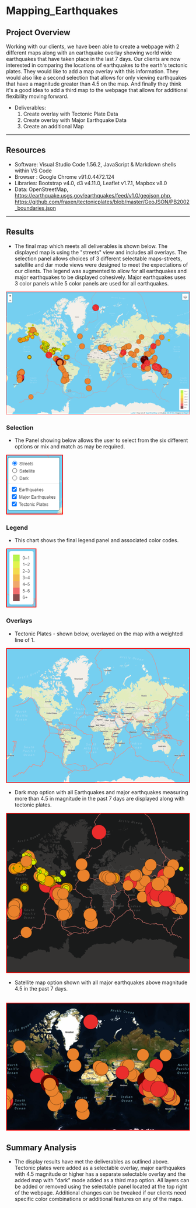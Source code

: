 # Mapping_Earthquakes


## Project Overview

Working with our clients, we have been able to create a webpage with 2 different maps along with an earthquake overlay showing world wide earthquakes that have taken place in the last 7 days. Our clients are now interested in comparing the locations of earthquakes to the earth's tectonic plates. They would like to add a map overlay with this information. They would also like a second selection that allows for only viewing earthquakes that have a magnitude greater than 4.5 on the map. And finally they think it's a good idea to add a third map to the webpage that allows for additional flexibility moving forward.

- Deliverables:
  1. Create overlay with Tectonic Plate Data
  2. Create overlay with Major Earthquake Data
  3. Create an additional Map
------------------------------------------------------------------------------------------------------------

## Resources
- Software: Visual Studio Code 1.56.2, JavaScript & Markdown shells within VS Code
- Browser : Google Chrome v91.0.4472.124 
- Libraries: Bootstrap v4.0, d3 v4.11.0, Leaflet v1.7.1, Mapbox v8.0
- Data: OpenStreetMap, https://earthquake.usgs.gov/earthquakes/feed/v1.0/geojson.php, https://github.com/fraxen/tectonicplates/blob/master/GeoJSON/PB2002_boundaries.json
------------------------------------------------------------------------------------------------------------

## Results

- The final map which meets all deliverables is shown below. The displayed map is using the "streets" view and includes all overlays. The selection panel allows choices of 3 different selectable maps-streets, satellite and dar mode views were designed to meet the expectations of our clients. The legend was augmented to allow for all earthquakes and major earthquakes to be displayed cohesively. Major earthquakes uses 3 color panels while 5 color panels are used for all earthquakes.

![Website](/Earthquake_Challenge/static/images/map.png)


### Selection
- The Panel showing below allows the user to select from the six different options or mix and match as may be required.

![Website](/Earthquake_Challenge/static/images/panel.png)


### Legend
- This chart shows the final legend panel and associated color codes.

![Website](/Earthquake_Challenge/static/images/legend.png)


### Overlays
- Tectonic Plates - shown below, overlayed on the map with a weighted line of 1.

![Website](/Earthquake_Challenge/static/images/tectonicmap.png)

- Dark map option with all Earthquakes and major earthquakes measuring more than 4.5 in magnitude in the past 7 days are displayed along with tectonic plates.

![Website](/Earthquake_Challenge/static/images/darkmap.png)

- Satellite map option shown with all major earthquakes above magnitude 4.5 in the past 7 days.

![Website](/Earthquake_Challenge/static/images/majorEQ.png)
------------------------------------------------------------------------------------------------------------

## Summary Analysis

- The display results have met the deliverables as outlined above. Tectonic plates were added as a selectable overlay, major earthquakes with 4.5 magnitude or higher has a separate selectable overlay and the added map with "dark" mode added as a third map option. All layers can be added or removed using the selectable panel located at the top right of the webpage. Additional changes can be tweaked if our clients need specific color combinations or additional features on any of the maps.